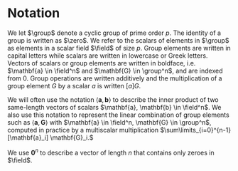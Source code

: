 # Notation

We let $\group$ denote a cyclic group of prime order $p$. The identity of a
group is written as $\zero$. We refer to the scalars of elements in $\group$ as
elements in a scalar field $\field$ of size $p$. Group elements are written in
capital letters while scalars are written in lowercase or Greek letters. Vectors
of scalars or group elements are written in boldface, i.e.
$\mathbf{a} \in \field^n$ and $\mathbf{G} \in \group^n$, and are indexed from $0$.
Group operations are written additively and the multiplication of a group element
$G$ by a scalar $a$ is written $[a] G$.

We will often use the notation $\langle \mathbf{a}, \mathbf{b} \rangle$ to
describe the inner product of two same-length vectors of scalars
$\mathbf{a}, \mathbf{b} \in \field^n$. We also use this notation to represent the
linear combination of group elements such as $\langle \mathbf{a}, \mathbf{G} \rangle$
with $\mathbf{a} \in \field^n, \mathbf{G} \in \group^n$, computed in practice by
a multiscalar multiplication $\sum\limits_{i=0}^{n-1} [\mathbf{a}_i] \mathbf{G}_i.$

We use $\mathbf{0}^n$ to describe a vector of length $n$ that contains only
zeroes in $\field$.
